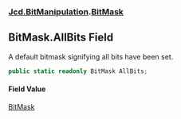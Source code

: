 ### [Jcd.BitManipulation](Jcd.BitManipulation.md 'Jcd.BitManipulation').[BitMask](Jcd.BitManipulation.BitMask.md 'Jcd.BitManipulation.BitMask')

## BitMask.AllBits Field

A default bitmask signifying all bits have been set.

```csharp
public static readonly BitMask AllBits;
```

#### Field Value

[BitMask](Jcd.BitManipulation.BitMask.md 'Jcd.BitManipulation.BitMask')